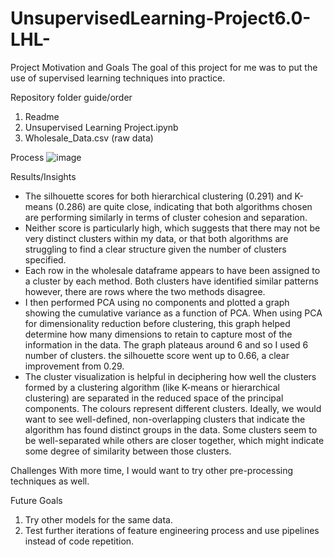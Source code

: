 # UnsupervisedLearning-Project6.0-LHL-


Project Motivation and Goals
The goal of this project for me was to put the use of supervised learning techniques into practice.

Repository folder guide/order
1. Readme
2. Unsupervised Learning Project.ipynb
3. Wholesale_Data.csv (raw data)
   
Process
![image](https://github.com/Zarmeena667/UnsupervisedLearning-Project6.0-LHL-/assets/145514413/5991c9b0-a2da-4cdb-90e6-0da09c89c8f5)


Results/Insights
* The silhouette scores for both hierarchical clustering (0.291) and K-means (0.286) are quite close, indicating that both algorithms chosen are performing similarly in terms of cluster cohesion and separation.
* Neither score is particularly high, which suggests that there may not be very distinct clusters within my data, or that both algorithms are struggling to find a clear structure given the number of clusters specified.
* Each row in the wholesale dataframe appears to have been assigned to a cluster by each method. Both clusters have identified similar patterns however, there are rows where the two methods disagree.
* I then performed PCA using no components and plotted a graph showing the cumulative variance as a function of PCA. When using PCA for dimensionality reduction before clustering, this graph helped determine how many dimensions to retain to capture most of the information in the data. The graph plateaus around 6 and so I used 6 number of clusters. the silhouette score went up to 0.66, a clear improvement from 0.29. 
* The cluster visualization is helpful in deciphering how well the clusters formed by a clustering algorithm (like K-means or hierarchical clustering) are separated in the reduced space of the principal components. The colours represent different clusters. Ideally, we would want to see well-defined, non-overlapping clusters that indicate the algorithm has found distinct groups in the data. Some clusters seem to be well-separated while others are closer together, which might indicate some degree of similarity between those clusters. 

Challenges
With more time, I would want to try other pre-processing techniques as well.

Future Goals
1. Try other models for the same data.
2. Test further iterations of feature engineering process and use pipelines instead of code repetition. 
